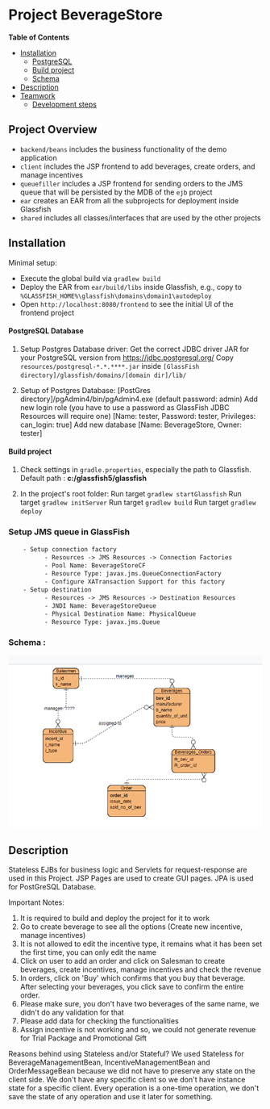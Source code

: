 
# Project BeverageStore

**Table of Contents**  
- [Installation](#installation)
    - [PostgreSQL](#postgresql-database)
    - [Build project](#build-project)
    - [Schema](#schema-)
- [Description](#description)
- [Teamwork](#teamwork)
    - [Development steps](#development-steps)


## Project Overview

- `backend/beans` includes the business functionality of the demo application
- `client` includes the JSP frontend to add beverages, create orders, and manage incentives
- `queuefiller` includes a JSP frontend for sending orders to the JMS queue that will be persisted by the MDB of the `ejb` project
- `ear` creates an EAR from all the subprojects for deployment inside Glassfish
- `shared` includes all classes/interfaces that are used by the other projects


## Installation

Minimal setup:

- Execute the global build via `gradlew build`
- Deploy the EAR from `ear/build/libs` inside Glassfish, e.g., copy to `%GLASSFISH_HOME%\glassfish\domains\domain1\autodeploy`
- Open `http://localhost:8080/frontend` to see the initial UI of the frontend project

#### PostgreSQL Database
   1. Setup Postgres Database driver:
   Get the correct JDBC driver JAR for your PostgreSQL version from https://jdbc.postgresql.org/
   Copy `resources/postgresql-*.*.****.jar` inside `[GlassFish directory]/glassfish/domains/[domain dir]/lib/`

   2. Setup of Postgres Database:
   [PostGres directory]/pgAdmin4/bin/pgAdmin4.exe (default password: admin)
   Add new login role (you have to use a password as GlassFish JDBC Resources will require one) [Name: tester, Password: tester, Privileges: can_login: true]
   Add new database [Name: BeverageStore, Owner: tester]

#### Build project

1. Check settings in `gradle.properties`, especially the path to Glassfish.  
Default path : **c:/glassfish5/glassfish**

2. In the project's root folder:
Run target `gradlew startGlassfish`
Run target `gradlew initServer`
Run target `gradlew build`
Run target `gradlew deploy`

### Setup JMS queue in GlassFish
        - Setup connection factory
              - Resources -> JMS Resources -> Connection Factories
              - Pool Name: BeverageStoreCF
              - Resource Type: javax.jms.QueueConnectionFactory
              - Configure XATransaction Support for this factory
        - Setup destination  
              - Resources -> JMS Resources -> Destination Resources
              - JNDI Name: BeverageStoreQueue
              - Physical Destination Name: PhysicalQueue
              - Resource Type: javax.jms.Queue

### Schema :

![schema](Captureerd.PNG)



## Description
Stateless EJBs for business logic and Servlets for request-response are used in this Project. JSP Pages are used to create GUI pages. JPA is used for PostGreSQL Database.

Important Notes:
1. It is required to build and deploy the project for it to work
2. Go to create beverage to see all the options (Create new incentive, manage incentives)
3. It is not allowed to edit the incentive type, it remains what it has been set the first time, you can only edit the name
4. Click on user to add an order and click on Salesman to create beverages, create incentives, manage incentives and check the revenue
5. In orders, click on 'Buy' which confirms that you buy that beverage. After selecting your beverages, you click save to confirm the entire order.
6. Please make sure, you don't have two beverages of the same name, we didn't do any validation for that
7. Please add data for checking the functionalities
8. Assign incentive is not working and so, we could not generate revenue for Trial Package and Promotional Gift

Reasons behind using Stateless and/or Stateful?
We used Stateless for BeverageManagementBean, IncentiveManagementBean and OrderMessageBean because we did not have to preserve any state on the 
client side. We don't have any specific client so we don't have instance state for a specific client. Every operation is a one-time operation, we 
don't save the state of any operation and use it later for something.


